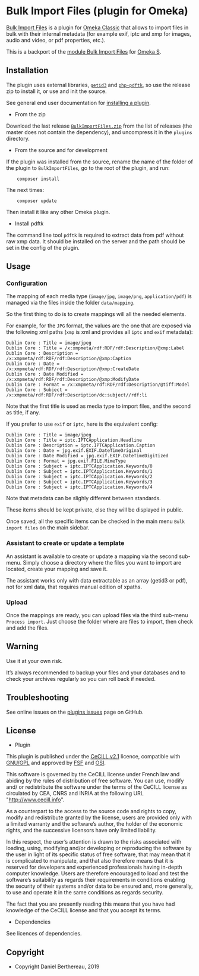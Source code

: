 Bulk Import Files (plugin for Omeka)
====================================

[Bulk Import Files] is a plugin for [Omeka Classic] that allows to import files 
in bulk with their internal metadata (for example exif, iptc and xmp for images,
audio and video, or pdf properties, etc.).

This is a backport of the [module Bulk Import Files] for [Omeka S].


Installation
------------

The plugin uses external libraries, [`getid3`] and [`php-pdftk`], so use the
release zip to install it, or use and init the source.

See general end user documentation for [installing a plugin].

* From the zip

Download the last release [`BulkImportFiles.zip`] from the list of releases (the
master does not contain the dependency), and uncompress it in the `plugins`
directory.

* From the source and for development

If the plugin was installed from the source, rename the name of the folder of
the plugin to `BulkImportFiles`, go to the root of the plugin, and run:

```
    composer install
```

The next times:

```
    composer update
```

Then install it like any other Omeka plugin.

* Install pdftk

The command line tool `pdftk` is required to extract data from pdf without raw
xmp data. It should be installed on the server and the path should be set in the
config of the plugin.


Usage
-----

### Configuration

The mapping of each media type (`image/jpg`, `image/png`, `application/pdf`) is
managed via the files inside the folder `data/mapping`.

So the first thing to do is to create mappings will all the needed elements.

For example, for the `JPG` format, the values are the one that are exposed via
the following xml paths (`xmp` is xml and provides all `iptc` and `exif` metadata):

```
Dublin Core : Title = image/jpeg
Dublin Core : Title = /x:xmpmeta/rdf:RDF/rdf:Description/@xmp:Label
Dublin Core : Description = /x:xmpmeta/rdf:RDF/rdf:Description/@xmp:Caption
Dublin Core : Date = /x:xmpmeta/rdf:RDF/rdf:Description/@xmp:CreateDate
Dublin Core : Date Modified = /x:xmpmeta/rdf:RDF/rdf:Description/@xmp:ModifyDate
Dublin Core : Format = /x:xmpmeta/rdf:RDF/rdf:Description/@tiff:Model
Dublin Core : Subject = /x:xmpmeta/rdf:RDF/rdf:Description/dc:subject//rdf:li
```

Note that the first title is used as media type to import files, and the second
as title, if any.

If you prefer to use `exif` or `iptc`, here is the equivalent config:

```
Dublin Core : Title = image/jpeg
Dublin Core : Title = iptc.IPTCApplication.Headline
Dublin Core : Description = iptc.IPTCApplication.Caption
Dublin Core : Date = jpg.exif.EXIF.DateTimeOriginal
Dublin Core : Date Modified = jpg.exif.EXIF.DateTimeDigitized
Dublin Core : Format = jpg.exif.FILE.MimeType
Dublin Core : Subject = iptc.IPTCApplication.Keywords/0
Dublin Core : Subject = iptc.IPTCApplication.Keywords/1
Dublin Core : Subject = iptc.IPTCApplication.Keywords/2
Dublin Core : Subject = iptc.IPTCApplication.Keywords/3
Dublin Core : Subject = iptc.IPTCApplication.Keywords/4
```

Note that metadata can be slighly different between standards.

These items should be kept private, else they will be displayed in public.

Once saved, all the specific items can be checked in the main menu `Bulk import files`
on the main sidebar.

### Assistant to create or update a template

An assistant is available to create or update a mapping via the second
sub-menu. Simply choose a directory where the files you want to import are
located, create your mapping and save it.

The assistant works only with data extractable as an array (getid3 or pdf), not
for xml data, that requires manual edition of xpaths.

### Upload

Once the mappings are ready, you can upload files via the third sub-menu
`Process import`. Just choose the folder where are files to import, then check
and add the files.


Warning
-------

Use it at your own risk.

It’s always recommended to backup your files and your databases and to check
your archives regularly so you can roll back if needed.


Troubleshooting
---------------

See online issues on the [plugins issues] page on GitHub.


License
-------

* Plugin

This plugin is published under the [CeCILL v2.1] licence, compatible with
[GNU/GPL] and approved by [FSF] and [OSI].

This software is governed by the CeCILL license under French law and abiding by
the rules of distribution of free software. You can use, modify and/ or
redistribute the software under the terms of the CeCILL license as circulated by
CEA, CNRS and INRIA at the following URL "http://www.cecill.info".

As a counterpart to the access to the source code and rights to copy, modify and
redistribute granted by the license, users are provided only with a limited
warranty and the software’s author, the holder of the economic rights, and the
successive licensors have only limited liability.

In this respect, the user’s attention is drawn to the risks associated with
loading, using, modifying and/or developing or reproducing the software by the
user in light of its specific status of free software, that may mean that it is
complicated to manipulate, and that also therefore means that it is reserved for
developers and experienced professionals having in-depth computer knowledge.
Users are therefore encouraged to load and test the software’s suitability as
regards their requirements in conditions enabling the security of their systems
and/or data to be ensured and, more generally, to use and operate it in the same
conditions as regards security.

The fact that you are presently reading this means that you have had knowledge
of the CeCILL license and that you accept its terms.

* Dependencies

See licences of dependencies.


Copyright
---------

* Copyright Daniel Berthereau, 2019


[Bulk Import Files]: https://github.com/Daniel-KM/Omeka-plugin-BulkImportFiles
[Omeka Classic]: https://omeka.org/classic
[Omeka S]: https://omeka.org/s
[module Bulk Import Files]: https://github.com/Daniel-KM/Omeka-S-module-BulkImportFiles
[`getid3`]: https://getid3.org
[`php-pdftk`]: https://github.com/mikehaertl/php-pdftk
[`pdftk`]: https://www.pdflabs.com/tools/pdftk-the-pdf-toolkit
[`BulkImportFiles.zip`]: https://github.com/Daniel-KM/Omeka-plugin-BulkImportFiles/releases
[installing a plugin]: https://omeka.org/classic/docs/Admin/Adding_and_Managing_Plugins/#installing-a-plugin
[plugins issues]: https://github.com/Daniel-KM/Omeka-plugin-BulkImportFiles/issues
[CeCILL v2.1]: https://www.cecill.info/licences/Licence_CeCILL_V2.1-en.html
[GNU/GPL]: https://www.gnu.org/licenses/gpl-3.0.html
[FSF]: https://www.fsf.org
[OSI]: http://opensource.org
[Daniel-KM]: https://github.com/Daniel-KM "Daniel Berthereau"

